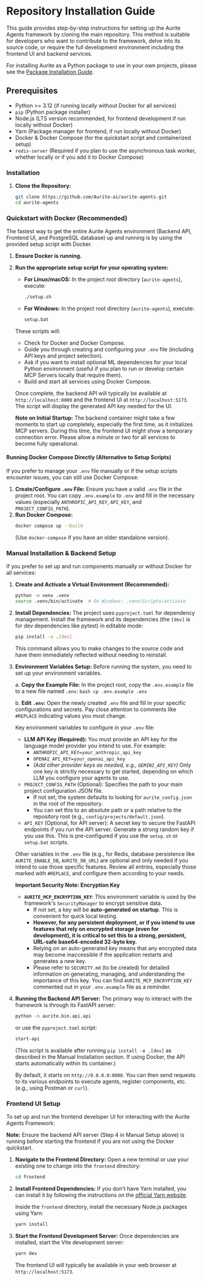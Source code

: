 # Repository Installation Guide

This guide provides step-by-step instructions for setting up the Aurite Agents framework by cloning the main repository. This method is suitable for developers who want to contribute to the framework, delve into its source code, or require the full development environment including the frontend UI and backend services.

For installing Aurite as a Python package to use in your own projects, please see the [Package Installation Guide](../package_installation_guide.md).

## Prerequisites

*   Python >= 3.12 (if running locally without Docker for all services)
*   `pip` (Python package installer)
*   Node.js (LTS version recommended, for frontend development if run locally without Docker)
*   Yarn (Package manager for frontend, if run locally without Docker)
*   Docker & Docker Compose (for the quickstart script and containerized setup)
*   `redis-server` (Required if you plan to use the asynchronous task worker, whether locally or if you add it to Docker Compose)

### Installation

1.  **Clone the Repository:**
    ```bash
    git clone https://github.com/Aurite-ai/aurite-agents.git
    cd aurite-agents
    ```

### Quickstart with Docker (Recommended)

The fastest way to get the entire Aurite Agents environment (Backend API, Frontend UI, and PostgreSQL database) up and running is by using the provided setup script with Docker.

1.  **Ensure Docker is running.**
2.  **Run the appropriate setup script for your operating system:**
    *   **For Linux/macOS:**
        In the project root directory (`aurite-agents`), execute:
        ```bash
        ./setup.sh
        ```
    *   **For Windows:**
        In the project root directory (`aurite-agents`), execute:
        ```bat
        setup.bat
        ```
    These scripts will:
    *   Check for Docker and Docker Compose.
    *   Guide you through creating and configuring your `.env` file (including API keys and project selection).
    *   Ask if you want to install optional ML dependencies for your local Python environment (useful if you plan to run or develop certain MCP Servers locally that require them).
    *   Build and start all services using Docker Compose.

    Once complete, the backend API will typically be available at `http://localhost:8000` and the frontend UI at `http://localhost:5173`. The script will display the generated API key needed for the UI.

    **Note on Initial Startup:** The backend container might take a few moments to start up completely, especially the first time, as it initializes MCP servers. During this time, the frontend UI might show a temporary connection error. Please allow a minute or two for all services to become fully operational.

#### Running Docker Compose Directly (Alternative to Setup Scripts)

If you prefer to manage your `.env` file manually or if the setup scripts encounter issues, you can still use Docker Compose:

1.  **Create/Configure `.env` File:** Ensure you have a valid `.env` file in the project root. You can copy `.env.example` to `.env` and fill in the necessary values (especially `ANTHROPIC_API_KEY`, `API_KEY`, and `PROJECT_CONFIG_PATH`).
2.  **Run Docker Compose:**
    ```bash
    docker compose up --build
    ```
    (Use `docker-compose` if you have an older standalone version).

### Manual Installation & Backend Setup

If you prefer to set up and run components manually or without Docker for all services:

1.  **Create and Activate a Virtual Environment (Recommended):**
    ```bash
    python -m venv .venv
    source .venv/bin/activate  # On Windows: .venv\Scripts\activate
    ```

2.  **Install Dependencies:**
    The project uses `pyproject.toml` for dependency management. Install the framework and its dependencies (the `[dev]` is for dev dependencies like pytest) in editable mode:
    ```bash
    pip install -e .[dev]
    ```
    This command allows you to make changes to the source code and have them immediately reflected without needing to reinstall.

3.  **Environment Variables Setup:**
    Before running the system, you need to set up your environment variables.

    a.  **Copy the Example File:** In the project root, copy the `.env.example` file to a new file named `.env`:
        ```bash
        cp .env.example .env
        ```

    b.  **Edit `.env`:** Open the newly created `.env` file and fill in your specific configurations and secrets. Pay close attention to comments like `#REPLACE` indicating values you must change.

    Key environment variables to configure in your `.env` file:

    *   **LLM API Key (Required):** You must provide an API key for the language model provider you intend to use. For example:
        *   `ANTHROPIC_API_KEY=your_anthropic_api_key`
        *   `OPENAI_API_KEY=your_openai_api_key`
        *   *(Add other provider keys as needed, e.g., `GEMINI_API_KEY`)*
        Only one key is strictly necessary to get started, depending on which LLM you configure your agents to use.
    *   `PROJECT_CONFIG_PATH` (Optional): Specifies the path to your main project configuration JSON file.
        *   If not set, the system defaults to looking for `aurite_config.json` in the root of the repository.
        *   You can set this to an absolute path or a path relative to the repository root (e.g., `config/projects/default.json`).
    *   `API_KEY` (Optional, for API server): A secret key to secure the FastAPI endpoints if you run the API server. Generate a strong random key if you use this. This is pre-configured if you use the `setup.sh` or `setup.bat` scripts.

    Other variables in the `.env` file (e.g., for Redis, database persistence like `AURITE_ENABLE_DB`, `AURITE_DB_URL`) are optional and only needed if you intend to use those specific features. Review all entries, especially those marked with `#REPLACE`, and configure them according to your needs.

    **Important Security Note: Encryption Key**

    *   **`AURITE_MCP_ENCRYPTION_KEY`**: This environment variable is used by the framework's `SecurityManager` to encrypt sensitive data.
        *   If not set, a key will be **auto-generated on startup**. This is convenient for quick local testing.
        *   **However, for any persistent deployment, or if you intend to use features that rely on encrypted storage (even for development), it is critical to set this to a strong, persistent, URL-safe base64-encoded 32-byte key.**
        *   Relying on an auto-generated key means that any encrypted data may become inaccessible if the application restarts and generates a new key.
        *   Please refer to `SECURITY.md` (to be created) for detailed information on generating, managing, and understanding the importance of this key. You can find `AURITE_MCP_ENCRYPTION_KEY` commented out in your `.env.example` file as a reminder.

4.  **Running the Backend API Server:**
    The primary way to interact with the framework is through its FastAPI server:
    ```bash
    python -m aurite.bin.api.api
    ```
    or use the `pyproject.toml` script:
    ```bash
    start-api
    ```
    (This script is available after running `pip install -e .[dev]` as described in the Manual Installation section. If using Docker, the API starts automatically within its container.)

    By default, it starts on `http://0.0.0.0:8000`. You can then send requests to its various endpoints to execute agents, register components, etc. (e.g., using Postman or `curl`).

### Frontend UI Setup

To set up and run the frontend developer UI for interacting with the Aurite Agents Framework:

**Note:** Ensure the backend API server (Step 4 in Manual Setup above) is running before starting the frontend if you are not using the Docker quickstart.

1.  **Navigate to the Frontend Directory:**
    Open a new terminal or use your existing one to change into the `frontend` directory:
    ```bash
    cd frontend
    ```

2.  **Install Frontend Dependencies:**
    If you don't have Yarn installed, you can install it by following the instructions on the [official Yarn website](https://classic.yarnpkg.com/en/docs/install).

    Inside the `frontend` directory, install the necessary Node.js packages using Yarn:
    ```bash
    yarn install
    ```

3.  **Start the Frontend Development Server:**
    Once dependencies are installed, start the Vite development server:
    ```bash
    yarn dev
    ```
    The frontend UI will typically be available in your web browser at `http://localhost:5173`.
